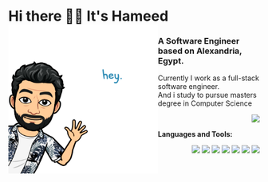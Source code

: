 # Hi there 👋🏼 It's Hameed <img align="left" src="https://github.com/7ameed/7ameed/blob/master/hey.png" width="300">
### A Software Engineer based on Alexandria, Egypt. 

Currently I work as a full-stack software engineer. </br>
And i study to pursue masters degree in Computer Science

<img align="right" src="https://github-readme-stats.vercel.app/api?username=7ameed&show_icons=true&hide_border=true" >
<br/>

**Languages and Tools:** 
<p align="right">
  <img src="https://media3.giphy.com/media/kdFc8fubgS31b8DsVu/giphy.webp" width="50">
  <img src="https://media.giphy.com/media/SU2ic3wTfuC6JhD1lA/giphy.gif" width="50">
  <img src="https://media3.giphy.com/media/ln7z2eWriiQAllfVcn/200w.webp" width="50">
  <img src="https://i.giphy.com/media/LMt9638dO8dftAjtco/200.webp" width="50">
  <img src="https://i.giphy.com/media/eNAsjO55tPbgaor7ma/200w.webp" width="50">
  <img src="https://media.giphy.com/media/kH1DBkPNyZPOk0BxrM/giphy.gif" width="100">
  <img src="https://i.giphy.com/media/IdyAQJVN2kVPNUrojM/200.webp" width="50">
</p>

